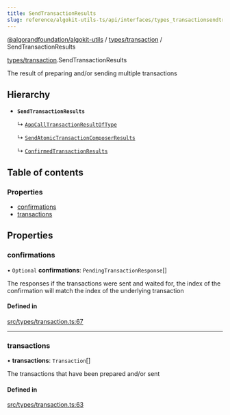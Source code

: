 ```yaml
---
title: SendTransactionResults
slug: reference/algokit-utils-ts/api/interfaces/types_transactionsendtransactionresults
---
```

[@algorandfoundation/algokit-utils](/reference/algokit-utils-ts/api/overview) / [types/transaction](/reference/algokit-utils-ts/api/modules/types_transaction/) / SendTransactionResults



[types/transaction](/reference/algokit-utils-ts/api/modules/types_transaction/).SendTransactionResults

The result of preparing and/or sending multiple transactions

## Hierarchy

- **`SendTransactionResults`**

  ↳ [`AppCallTransactionResultOfType`](/reference/algokit-utils-ts/api/interfaces/types_appappcalltransactionresultoftype/)

  ↳ [`SendAtomicTransactionComposerResults`](/reference/algokit-utils-ts/api/interfaces/types_transactionsendatomictransactioncomposerresults/)

  ↳ [`ConfirmedTransactionResults`](/reference/algokit-utils-ts/api/interfaces/types_transactionconfirmedtransactionresults/)

## Table of contents

### Properties

- [confirmations](#confirmations)
- [transactions](#transactions)

## Properties

### confirmations

• `Optional` **confirmations**: `PendingTransactionResponse`[]

The responses if the transactions were sent and waited for,
the index of the confirmation will match the index of the underlying transaction

#### Defined in

[src/types/transaction.ts:67](https://github.com/algorandfoundation/algokit-utils-ts/blob/main/src/types/transaction.ts#L67)

___

### transactions

• **transactions**: `Transaction`[]

The transactions that have been prepared and/or sent

#### Defined in

[src/types/transaction.ts:63](https://github.com/algorandfoundation/algokit-utils-ts/blob/main/src/types/transaction.ts#L63)